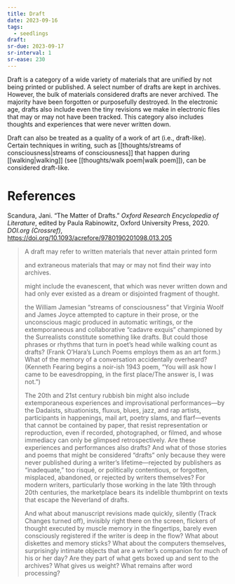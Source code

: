 ```yaml
---
title: Draft
date: 2023-09-16
tags:
  - seedlings
draft:
sr-due: 2023-09-17
sr-interval: 1
sr-ease: 230
---
```

Draft is a category of a wide variety of materials that are unified by not being printed or published. A select number of drafts are kept in archives. However, the bulk of materials considered drafts are never archived. The majority have been forgotten or purposefully destroyed. In the electronic age, drafts also include even the tiny revisions we make in electronic files that may or may not have been tracked. This category also includes thoughts and experiences that were never written down.

Draft can also be treated as a quality of a work of art (i.e., draft-like). Certain techniques in writing, such as [[thoughts/streams of consciousness|streams of consciousness]] that happen during [[walking|walking]] (see [[thoughts/walk poem|walk poem]]), can be considered draft-like.

# References

Scandura, Jani. “The Matter of Drafts.” _Oxford Research Encyclopedia of Literature_, edited by Paula Rabinowitz, Oxford University Press, 2020. _DOI.org (Crossref)_, https://doi.org/10.1093/acrefore/9780190201098.013.205

>A draft may refer to written materials that never attain printed form
>
>and extraneous materials that may or may not find their way into archives.
>
>might include the evanescent, that which was never written down and had only ever existed as a dream or disjointed fragment of thought.
>
>the William Jamesian “streams of consciousness” that Virginia Woolf and James Joyce attempted to capture in their prose, or the unconscious magic produced in automatic writings, or the extemporaneous and collaborative “cadavre exquis” championed by the Surrealists constitute something like drafts. But could those phrases or rhythms that turn in poet’s head while walking count as drafts? (Frank O’Hara’s Lunch Poems employs them as an art form.) What of the memory of a conversation accidentally overheard? (Kenneth Fearing begins a noir-ish 1943 poem, “You will ask how I came to be eavesdropping, in the first place/The answer is, I was not.”)
>
>The 20th and 21st century rubbish bin might also include extemporaneous experiences and improvisational performances—by the Dadaists, situationists, fluxus, blues, jazz, and rap artists, participants in happenings, mail art, poetry slams, and flarf—events that cannot be contained by paper, that resist representation or reproduction, even if recorded, photographed, or filmed, and whose immediacy can only be glimpsed retrospectively. Are these experiences and performances also drafts? And what of those stories and poems that might be considered “drafts” only because they were never published during a writer’s lifetime—rejected by publishers as “inadequate,” too risqué, or politically contentious, or forgotten, misplaced, abandoned, or rejected by writers themselves? For modern writers, particularly those working in the late 19th through 20th centuries, the marketplace bears its indelible thumbprint on texts that escape the Neverland of drafts.
>
>And what about manuscript revisions made quickly, silently (Track Changes turned off), invisibly right there on the screen, flickers of thought executed by muscle memory in the fingertips, barely even consciously registered if the writer is deep in the flow? What about diskettes and memory sticks? What about the computers themselves, surprisingly intimate objects that are a writer’s companion for much of his or her day? Are they part of what gets boxed up and sent to the archives? What gives us weight? What remains after word processing?